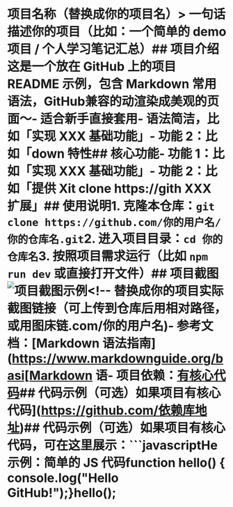 # 项目名称（替换成你的项目名）> 一句话描述你的项目（比如：一个简单的 demo 项目 / 个人学习笔记汇总）## 项目介绍这是一个放在 GitHub 上的项目 README 示例，包含 Markdown 常用语法，GitHub兼容的动渲染成美观的页面～- 适合新手直接套用- 语法简洁，比如「实现 XXX 基础功能」- 功能 2：比如「down 特性## 核心功能- 功能 1：比如「实现 XXX 基础功能」- 功能 2：比如「提供 Xit clone https://gith XXX 扩展」## 使用说明1. 克隆本仓库：`git clone https://github.com/你的用户名/你的仓库名.git`2. 进入项目目录：`cd 你的仓库名`3. 按照项目需求运行（比如 `npm run dev` 或直接打开文件）## 项目截图![项目截图示例](https://picsum.photos/800/400?random=2)<!-- 替换成你的项目实际截图链接（可上传到仓库后用相对路径，或用图床链.com/你的用户名)- 参考文档：[Markdown 语法指南](https://www.markdownguide.org/basi[Markdown 语- 项目依赖：[有核心代码](https://github.com/依赖库地址)## 代码示例（可选）如果项目有核心代码](https://github.com/依赖库地址)## 代码示例（可选）如果项目有核心代码，可在这里展示：```javascriptHe 示例：简单的 JS 代码function hello() {  console.log("Hello GitHub!");}hello();
